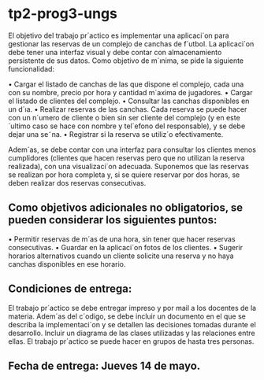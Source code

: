 # tp2-prog3-ungs

El objetivo del trabajo pr´actico es implementar una aplicaci´on para gestionar las reservas de
un complejo de canchas de f´utbol. La aplicaci´on debe tener una interfaz visual y debe contar
con almacenamiento persistente de sus datos. Como objetivo de m´ınima, se pide la siguiente
funcionalidad:

• Cargar el listado de canchas de las que dispone el complejo, cada una con su nombre,
precio por hora y cantidad m´axima de jugadores.
• Cargar el listado de clientes del complejo.
• Consultar las canchas disponibles en un d´ıa.
• Realizar reservas de las canchas. Cada reserva se puede hacer con un n´umero de cliente
o bien sin ser cliente del complejo (y en este ´ultimo caso se hace con nombre y tel´efono
del responsable), y se debe dejar una se˜na.
• Registrar si la reserva se utiliz´o efectivamente.

Adem´as, se debe contar con una interfaz para consultar los clientes menos cumplidores
(clientes que hacen reservas pero que no utilizan la reserva realizada), con una visualizaci´on
adecuada. Suponemos que las reservas se realizan por hora completa y, si se quiere reservar
por dos horas, se deben realizar dos reservas consecutivas.

## Como objetivos adicionales no obligatorios, se pueden considerar los siguientes puntos:
• Permitir reservas de m´as de una hora, sin tener que hacer reservas consecutivas.
• Guardar en la aplicaci´on fotos de los clientes.
• Sugerir horarios alternativos cuando un cliente solicite una reserva y no haya canchas
disponibles en ese horario.
## Condiciones de entrega: 
El trabajo pr´actico se debe entregar impreso y por mail a los docentes de la materia.
Adem´as del c´odigo, se debe incluir un documento en el que se describa
la implementaci´on y se detallen las decisiones tomadas durante el desarrollo. Incluir
un diagrama de las clases utilizadas y las relaciones entre ellas. El trabajo pr´actico se puede
hacer en grupos de hasta tres personas.
## Fecha de entrega: Jueves 14 de mayo.
